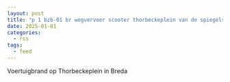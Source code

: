 ```yaml
---
layout: post
title: "p 1 bzb-01 br wegvervoer scooter thorbeckeplein van de spiegelstraat breda 203132"
date: 2025-01-01
categories: 
  - rss
tags: 
  - feed
---
```


Voertuigbrand op Thorbeckeplein in Breda
